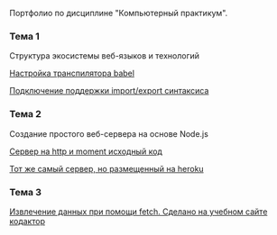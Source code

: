 Портфолио по дисциплине "Компьютерный практикум". 

### Тема 1

Структура экосистемы веб-языков и технологий

[Настройка транспилятора babel](/babab)

[Подключение поддержки import/export синтаксиса](/ecmab)

### Тема 2

Создание простого веб-сервера на основе Node.js

[Сервер на http и moment исходный код](/http_moment)

[Тот же самый сервер, но размещенный на heroku](https://moment-task.herokuapp.com/)

### Тема 3

[Извлечение данных при помощи fetch. Сделано на учебном сайте кодактор](https://kodaktor.ru/0983c0a)
